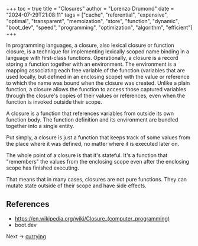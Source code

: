 +++
toc = true
title = "Closures"
author = "Lorenzo Drumond"
date = "2024-07-29T21:08:11"
tags = ["cache",  "referential",  "expensive",  "optimal",  "transparent",  "memoization",  "store",  "function",  "dynamic",  "boot_dev",  "speed",  "programming",  "optimization",  "algorithm",  "efficient"]
+++



In programming languages, a closure, also lexical closure or function closure, is a technique for implementing lexically scoped name binding in a language with first-class functions. Operationally, a closure is a record storing a function together with an environment. The environment is a mapping associating each free variable of the function (variables that are used locally, but defined in an enclosing scope) with the value or reference to which the name was bound when the closure was created. Unlike a plain function, a closure allows the function to access those captured variables through the closure's copies of their values or references, even when the function is invoked outside their scope.

A closure is a function that references variables from outside its own function body. The function definition and its environment are bundled together into a single entity.

Put simply, a closure is just a function that keeps track of some values from the place where it was defined, no matter where it is executed later on.

The whole point of a closure is that it's stateful. It's a function that "remembers" the values from the enclosing scope even after the enclosing scope has finished executing.

That means that in many cases, closures are not pure functions. They can mutate state outside of their scope and have side effects.

## References

- https://en.wikipedia.org/wiki/Closure_(computer_programming)
- boot.dev

Next -> [currying](/wiki/currying/)
